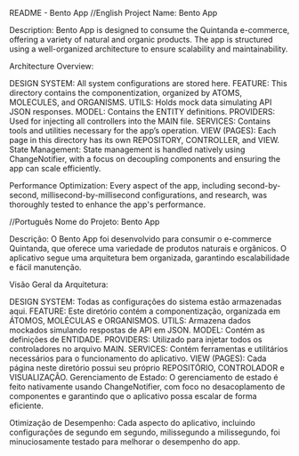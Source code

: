 README - Bento App
//English
Project Name: Bento App

Description:
Bento App is designed to consume the Quintanda e-commerce, offering a variety of natural and organic products. The app is structured using a well-organized architecture to ensure scalability and maintainability.

Architecture Overview:

DESIGN SYSTEM: All system configurations are stored here.
FEATURE: This directory contains the componentization, organized by ATOMS, MOLECULES, and ORGANISMS.
UTILS: Holds mock data simulating API JSON responses.
MODEL: Contains the ENTITY definitions.
PROVIDERS: Used for injecting all controllers into the MAIN file.
SERVICES: Contains tools and utilities necessary for the app’s operation.
VIEW (PAGES): Each page in this directory has its own REPOSITORY, CONTROLLER, and VIEW.
State Management:
State management is handled natively using ChangeNotifier, with a focus on decoupling components and ensuring the app can scale efficiently.

Performance Optimization:
Every aspect of the app, including second-by-second, millisecond-by-millisecond configurations, and research, was thoroughly tested to enhance the app's performance.

//Português
Nome do Projeto: Bento App

Descrição:
O Bento App foi desenvolvido para consumir o e-commerce Quintanda, que oferece uma variedade de produtos naturais e orgânicos. O aplicativo segue uma arquitetura bem organizada, garantindo escalabilidade e fácil manutenção.

Visão Geral da Arquitetura:

DESIGN SYSTEM: Todas as configurações do sistema estão armazenadas aqui.
FEATURE: Este diretório contém a componentização, organizada em ÁTOMOS, MOLÉCULAS e ORGANISMOS.
UTILS: Armazena dados mockados simulando respostas de API em JSON.
MODEL: Contém as definições de ENTIDADE.
PROVIDERS: Utilizado para injetar todos os controladores no arquivo MAIN.
SERVICES: Contém ferramentas e utilitários necessários para o funcionamento do aplicativo.
VIEW (PAGES): Cada página neste diretório possui seu próprio REPOSITÓRIO, CONTROLADOR e VISUALIZAÇÃO.
Gerenciamento de Estado:
O gerenciamento de estado é feito nativamente usando ChangeNotifier, com foco no desacoplamento de componentes e garantindo que o aplicativo possa escalar de forma eficiente.

Otimização de Desempenho:
Cada aspecto do aplicativo, incluindo configurações de segundo em segundo, milissegundo a milissegundo, foi minuciosamente testado para melhorar o desempenho do app.
